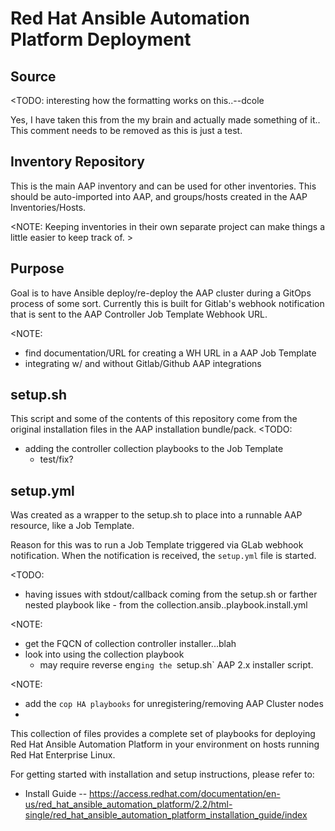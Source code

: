 Red Hat Ansible Automation Platform Deployment
==============================================

## Source
<TODO: interesting how the formatting works
on this..--dcole

Yes, I have taken this from the my brain and 
actually made something of it..  This comment 
needs to be removed as this is just a test.
>

## Inventory Repository
This is the main AAP inventory and can be used
for other inventories.  This should be auto-imported
into AAP, and groups/hosts created in the AAP 
Inventories/Hosts.

<NOTE: Keeping inventories in their own separate project 
can make things a little easier to keep track of. >

## Purpose
Goal is to have Ansible deploy/re-deploy the AAP cluster 
during a GitOps process of some sort.  Currently this is
built for Gitlab's webhook notification that is sent 
to the AAP Controller Job Template Webhook URL.  

<NOTE: 
- find documentation/URL for creating a WH URL in a AAP Job Template
- integrating w/ and without Gitlab/Github AAP integrations
>


## setup.sh

This script and some of the contents of this repository come from
the original installation files in the AAP installation
bundle/pack.
<TODO: 
- adding the controller collection playbooks to the Job Template
  - test/fix?
>

## setup.yml
Was created as a wrapper to the setup.sh to place into a runnable
AAP resource, like a Job Template.  

Reason for this was to run a Job Template triggered via GLab
webhook notification.  When the notification is received, the 
`setup.yml` file is started.  

<TODO: 
- having issues with stdout/callback coming from the setup.sh or farther
nested playbook like - from the collection.ansib..playbook.install.yml  
>

<NOTE: 
- get the FQCN of collection controller installer...blah
- look into using the collection playbook
  - may require reverse eng`ing the `setup.sh` AAP 2.x 
    installer script.
>


<NOTE:
- add the `cop HA playbooks` for unregistering/removing AAP Cluster
nodes
- 
>

This collection of files provides a complete set of playbooks for deploying
Red Hat Ansible Automation Platform in your environment on hosts running
Red Hat Enterprise Linux.

For getting started with installation and setup instructions, please refer to:

- Install Guide -- https://access.redhat.com/documentation/en-us/red_hat_ansible_automation_platform/2.2/html-single/red_hat_ansible_automation_platform_installation_guide/index
>

